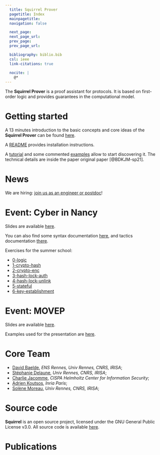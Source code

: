 ```yaml
---
  title: Squirrel Prover
  pagetitle: Index
  mainpagetitle:
  navigation: false

  next_page:
  next_page_url:
  prev_page:
  prev_page_url:

  bibliography: biblio.bib
  csl: ieee
  link-citations: true
 
  nocite: |
    @*
---
```


The **Squirrel Prover** is a proof assistant for protocols. It is based on first-order logic and provides guarantees in the computational model.

# Getting started

A 13 minutes introduction to the basic concepts and core ideas of the **Squirrel Prover** can be found [here](https://www.youtube.com/watch?v=n-s_lGe44EM).

A [README](https://github.com/squirrel-prover/squirrel-prover/#readme) provides installation instructions.

A [tutorial](tutorial.html) and some commented [examples](examples.html) allow to start discovering it. 
The technical details are inside the paper original paper [@BDKJM-sp21].

# News

We are hiring: [join us as an engineer or postdoc](positions.pdf)!


# Event: Cyber in Nancy

Slides are available [here](nancy22.pdf).

You can also find some syntax documentation [here](doc-nancy.html), and tactics documentation [there](tactics.html).

Exercises for the summer school:

- [0-logic](files/0-logic.sp)
- [1-crypto-hash](files/1-crypto-hash.sp)
- [2-crypto-enc](files/2-crypto-enc.sp)
- [3-hash-lock-auth](files/3-hash-lock-auth.sp)
- [4-hash-lock-unlink](files/4-hash-lock-unlink.sp)
- [5-stateful](files/5-stateful.sp)
- [6-key-establishment](files/6-key-establishment.sp)

# Event: MOVEP

Slides are available [here](movep.pdf).

Examples used for the presentation are [here](examples.html).

# Core Team

 * [David Baelde](http://www.lsv.fr/~baelde/), _ENS Rennes, Univ Rennes, CNRS, IRISA_;
 * [Stéphanie Delaune](http://people.irisa.fr/Stephanie.Delaune/), _Univ Rennes, CNRS, IRISA_;
 * [Charlie Jacomme](https://charlie.jacomme.fr), _CISPA Helmholtz Center for Information Security_;
 * [Adrien Koutsos](https://adrienkoutsos.fr/), _Inria Paris_;
 * [Solène Moreau](https://people.irisa.fr/Solene.Moreau/), _Univ Rennes, CNRS, IRISA_;


# Source code

**Squirrel** is an open source project, licensed under the GNU General
Public License v3.0. All source code is available
[here](https://github.com/squirrel-prover/squirrel-prover/).

# Publications

